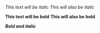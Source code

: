 *This text will be italic*
_This will also be italic_

**This text will be bold**
__This will also be bold__

**_Bold and italic_**
